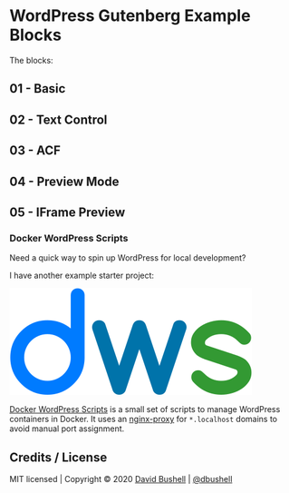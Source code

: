 # WordPress Gutenberg Example Blocks

The blocks:

## 01 - Basic



## 02 - Text Control

## 03 - ACF

## 04 - Preview Mode

## 05 - IFrame Preview

### Docker WordPress Scripts

Need a quick way to spin up WordPress for local development?

I have another example starter project:

[![Docker WordPress Scripts](/.github/dws-logo.svg)](https://github.com/dbushell/docker-wordpress-scripts)

[Docker WordPress Scripts](https://github.com/dbushell/docker-wordpress-scripts) is a small set of scripts to manage WordPress containers in Docker. It uses an [nginx-proxy](https://github.com/jwilder/nginx-proxy/) for `*.localhost` domains to avoid manual port assignment.

## Credits / License

MIT licensed | Copyright © 2020 [David Bushell](https://dbushell.com) | [@dbushell](https://twitter.com/dbushell)

